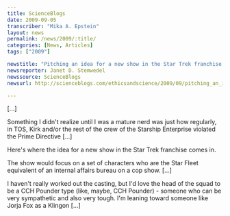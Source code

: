 ```yaml
---
title: ScienceBlogs
date: 2009-09-05
transcriber: "Mika A. Epstein"
layout: news
permalink: /news/2009/:title/
categories: [News, Articles]
tags: ["2009"]

newstitle: "Pitching an idea for a new show in the Star Trek franchise.  "
newsreporter: Janet D. Stemwedel
newssource: ScienceBlogs
newsurl: http://scienceblogs.com/ethicsandscience/2009/09/pitching_an_idea_for_a_new_sho.php

---
```


[...]

Something I didn't realize until I was a mature nerd was just how regularly, in TOS, Kirk and/or the rest of the crew of the Starship Enterprise violated the Prime Directive [...]

Here's where the idea for a new show in the Star Trek franchise comes in.

The show would focus on a set of characters who are the Star Fleet equivalent of an internal affairs bureau on a cop show. [...]

I haven't really worked out the casting, but I'd love the head of the squad to be a CCH Pounder type (like, maybe, CCH Pounder) - someone who can be very sympathetic and also very tough. I'm leaning toward someone like Jorja Fox as a Klingon [...]
